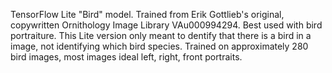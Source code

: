 TensorFlow Lite "Bird" model. Trained from Erik Gottlieb's original, copywritten Ornithology Image Library VAu000994294. 
Best used with bird portraiture. This Lite version only meant to dentify that there is a bird in a image, not identifying which bird species.
Trained on approximately 280 bird images, most images ideal left, right, front portraits.
